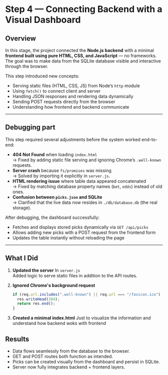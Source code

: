 # Step 4 — Connecting Backend with a Visual Dashboard

## Overview

In this stage, the project connected the **Node.js backend** with a minimal **frontend built using pure HTML, CSS, and JavaScript** — no frameworks.  
The goal was to make data from the SQLite database visible and interactive through the browser.

This step introduced new concepts:

- Serving static files (HTML, CSS, JS) from Node’s `http` module
- Using `fetch()` to connect client and server
- Handling JSON responses and rendering data dynamically
- Sending POST requests directly from the browser
- Understanding how frontend and backend communicate

---

## Debugging part

This step required several adjustments before the system worked end-to-end:

- **404 Not Found** when loading `index.html`  
  → Fixed by adding static file serving and ignoring Chrome’s `.well-known` requests.
- **Server crash** because `fs/promises` was missing  
  → Solved by importing it explicitly in `server.js`.
- **HTML rendering issue** where table data appeared concatenated  
  → Fixed by matching database property names (`bet`, `odds`) instead of old ones.
- **Confusion between `picks.json` and SQLite**  
  → Clarified that the live data now resides in `./db/database.db` (the real storage).

After debugging, the dashboard successfully:

- Fetches and displays stored picks dynamically via `GET /api/picks`
- Allows adding new picks with a POST request from the frontend form
- Updates the table instantly without reloading the page

---

## What I Did

1. **Updated the server**
   In `server.js`  
   Added logic to serve static files in addition to the API routes.

2. **Ignored Chrome's background request**

   ```js
   if (req.url.includes(".well-known") || req.url === "/favicon.ico") {
     res.writeHead(204);
     return res.end();
   }
   ```

3. **Created a minimal index.html**
   Just to visualize the information and understand how backend woks with frontend

## Results

- Data flows seamlessly from the database to the browser.
- GET and POST routes both function as intended.
- Picks can be created visually from the dashboard and persist in SQLite.
- Server now fully integrates backend + frontend layers.
